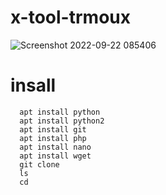 # x-tool-trmoux
![Screenshot 2022-09-22 085406](https://user-images.githubusercontent.com/88341460/191799158-6efa7506-5765-4ec2-b4f7-ae1dacc8bc4c.jpg)
# insall 
      apt install python
      apt install python2
      apt install git
      apt install php
      apt install nano
      apt install wget
      git clone 
      ls
      cd 
